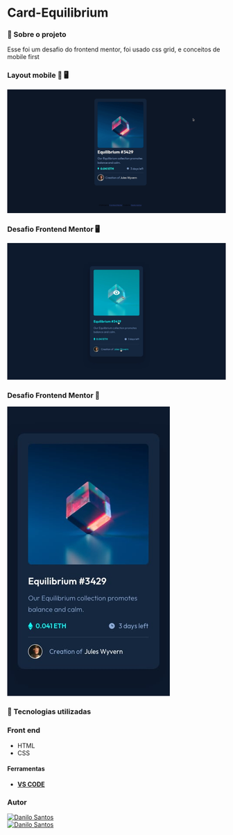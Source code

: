 # Card-Equilibrium

###  :open_book:  Sobre o projeto

 Esse foi um desafio do frontend mentor, foi usado css grid, e conceitos de mobile first

### Layout mobile :iphone: :desktop_computer:

![Mobile 1](https://github.com/daniloadscavalcante/assets/blob/master/card-equilibrium.gif)


### Desafio Frontend Mentor :desktop_computer:


![Web 1](https://github.com/daniloadscavalcante/Card-Equilibrium/blob/main/design/active-states.jpg)

### Desafio Frontend Mentor :iphone:
![Web 1](https://github.com/daniloadscavalcante/Card-Equilibrium/blob/main/design/mobile-design.jpg)


### 🚀 Tecnologias utilizadas

### Front end
- HTML 
- CSS

#### Ferramentas
- [**VS CODE**]()

### Autor
<a href="https://www.linkedin.com/in/daniloadscavalcante/">
  <img alt="Danilo Santos" src="https://img.shields.io/badge/-Danilo Santos-blue?style=flat&logo=Linkedin&logoColor=bluee" />
</a>
<br>
<a href="https://daniloadscavalcante.netlify.app/">
  <img alt="Danilo Santos" src="https://img.shields.io/badge/Show-Portf%C3%B3lio-%238880FE" />
</a>


